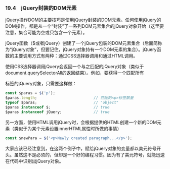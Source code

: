 ### 19.4　jQuery封装的DOM元素

jQuery操作DOM的主要技巧是使用jQuery封装的DOM元素。任何使用jQuery的DOM操作，都是从一个“封装”了一系列DOM元素集合的jQuery对象开始（这里要注意，集合可能为空或只包含一个元素）。

jQuery函数（$或者jQuery）创建了一个jQuery包装的DOM元素集合（后面简称为“jQuery对象”，但要记住，jQuery对象持有一个DOM元素的集合）。jQuery函数的主要调用方式有两种：通过CSS选择器调用和通过HTML调用。

使用CSS选择器调用jQuery会返回一个与之匹配的jQuery对象（类似于document.querySelectorAll的返回结果）。例如，要获得一个匹配所有<p>标签的jQuery对象，只需要这样做：

```javascript
const $paras = $('p');
$paras.length;                         // 匹配的<p>标签数量
typeof $paras;                         // "object"
$paras instanceof $;                   // true
$paras instanceof jQuery;              // true
```

另一方面，使用HTML调用jQuery时，会根据提供的HTML创建一个新的DOM元素（类似于为某个元素设置innerHTML属性时所做的事情）

```javascript
const $newPara = $('<p>Newly created paragraph...</p>');
```

大家应该已经注意到，在这两个例子中，赋给jQuery对象的变量都以美元符号开头。虽然这不是必须的，但却是一个好的编程习惯。因为有了美元符号，就能迅速在代码中识别出jQuery对象。


